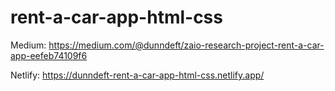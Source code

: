 # rent-a-car-app-html-css

Medium: https://medium.com/@dunndeft/zaio-research-project-rent-a-car-app-eefeb74109f6

Netlify: https://dunndeft-rent-a-car-app-html-css.netlify.app/
